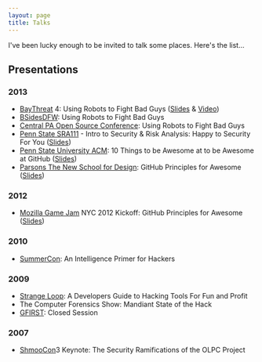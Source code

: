 ```yaml
---
layout: page
title: Talks
---
```


<!--<p class="message">
  Hey there! This page is included in Hyde as an example. Feel free to customize it for your own use upon downloading. Carry on!
</p>-->

I've been lucky enough to be invited to talk some places. Here's the list...

## Presentations

### 2013
* [BayThreat](http://www.baythreat.org) 4: Using Robots to Fight Bad Guys ([Slides](https://speakerdeck.com/sroberts/using-robots-to-fight-bad-guys) & [Video](http://www.youtube.com/watch?v=PFvI0m_JkDE))
* [BSidesDFW](http://www.securitybsides.com/w/page/60987881/BSidesDFW): Using Robots to Fight Bad Guys
* [Central PA Open Source Conference](http://cposc.org): Using Robots to Fight Bad Guys
* [Penn State SRA111](http://ist.psu.edu/future-students/sra-111) - Intro to Security & Risk Analysis: Happy to Security For You ([Slides](https://github.com/sroberts/happy-to-security))
* [Penn State University ACM](http://acm.psu.edu): 10 Things to be Awesome at to be Awesome at GitHub ([Slides](https://speakerdeck.com/sroberts/10-things-to-be-awesome-at-to-be-awesome-at-github))
* [Parsons The New School for Design](http://www.newschool.edu/parsons/): GitHub Principles for Awesome ([Slides](https://speakerdeck.com/sroberts/introduction-and-8-things-to-be-good-at-github))

### 2012
* [Mozilla Game Jam](https://gameon.mozilla.org/en-US/events/) NYC 2012 Kickoff: GitHub Principles for Awesome ([Slides](https://speakerdeck.com/sroberts/github-principles-for-awesome))

### 2010
* [SummerCon](http://summercon.org): An Intelligence Primer for Hackers

### 2009
* [Strange Loop](https://thestrangeloop.com): A Developers Guide to Hacking Tools For Fun and Profit
* The Computer Forensics Show: Mandiant State of the Hack
* [GFIRST](http://www.us-cert.gov/gfirst): Closed Session

### 2007
* [ShmooCon](http://www.shmoocon.org)3 Keynote: The Security Ramifications of the OLPC Project
